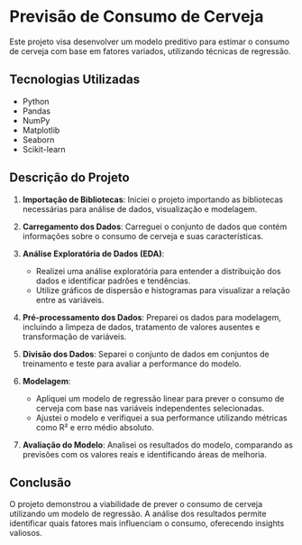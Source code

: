 # Previsão de Consumo de Cerveja

Este projeto visa desenvolver um modelo preditivo para estimar o consumo de cerveja com base em fatores variados, utilizando técnicas de regressão.

## Tecnologias Utilizadas

- Python
- Pandas
- NumPy
- Matplotlib
- Seaborn
- Scikit-learn

## Descrição do Projeto

1. **Importação de Bibliotecas**: Iniciei o projeto importando as bibliotecas necessárias para análise de dados, visualização e modelagem.

2. **Carregamento dos Dados**: Carreguei o conjunto de dados que contém informações sobre o consumo de cerveja e suas características.

3. **Análise Exploratória de Dados (EDA)**:
   - Realizei uma análise exploratória para entender a distribuição dos dados e identificar padrões e tendências.
   - Utilize gráficos de dispersão e histogramas para visualizar a relação entre as variáveis.

4. **Pré-processamento dos Dados**: Preparei os dados para modelagem, incluindo a limpeza de dados, tratamento de valores ausentes e transformação de variáveis.

5. **Divisão dos Dados**: Separei o conjunto de dados em conjuntos de treinamento e teste para avaliar a performance do modelo.

6. **Modelagem**:
   - Apliquei um modelo de regressão linear para prever o consumo de cerveja com base nas variáveis independentes selecionadas.
   - Ajustei o modelo e verifiquei a sua performance utilizando métricas como R² e erro médio absoluto.

7. **Avaliação do Modelo**: Analisei os resultados do modelo, comparando as previsões com os valores reais e identificando áreas de melhoria.

## Conclusão

O projeto demonstrou a viabilidade de prever o consumo de cerveja utilizando um modelo de regressão. A análise dos resultados permite identificar quais fatores mais influenciam o consumo, oferecendo insights valiosos.
